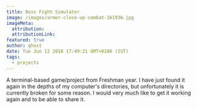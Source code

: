 ```yaml
---
title: Boss Fight Simulator
image: /images/armor-close-up-combat-161936.jpg
imageMeta:
  attribution:
  attributionLink:
featured: true
author: ghost
date: Tue Jun 12 2018 17:49:21 GMT+0100 (IST)
tags:
  - projects
---
```

A terminal-based game/project from Freshman year. I have just found it again in the depths of my computer's directories, but unfortunately it is currently broken for some reason. I would very much like to get it working again and to be able to share it.

<div id="terminal"></div>
      <script>
        var term = new Terminal();
        term.open(document.getElementById('terminal'));
        term.write('Hello from \x1B[1;3;31mxterm.js\x1B[0m $ ')
      </script>
